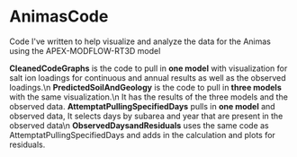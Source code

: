 # AnimasCode
Code I've written to help visualize and analyze the data for the Animas using the APEX-MODFLOW-RT3D model


**CleanedCodeGraphs** is the code to pull in **one model** with visualization for
salt ion loadings for continuous and annual results as well as the observed loadings.\n
**PredictedSoilAndGeology** is the code to pull in **three models** with the same visualization.\n
It has the results of the three models and the observed data.
**AttemptatPullingSpecifiedDays** pulls in **one model** and observed data,
It selects days by subarea and year that are present in the observed data\n
**ObservedDaysandResiduals** uses the same code as AttemptatPullingSpecifiedDays and
adds in the calculation and plots for residuals.
